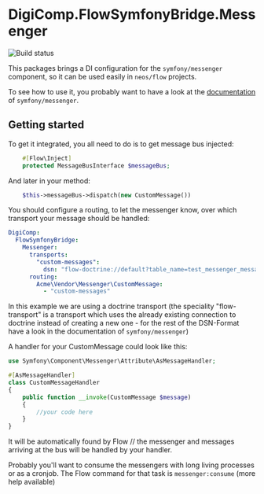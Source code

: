 # DigiComp.FlowSymfonyBridge.Messenger

![Build status](https://ci.digital-competence.de/api/badges/Packages/DigiComp.FlowSymfonyBridge.Messenger/status.svg?branch=main)

This packages brings a DI configuration for the `symfony/messenger` component, so it can be used easily in `neos/flow` projects.

To see how to use it, you probably want to have a look at the [documentation](https://symfony.com/doc/current/messenger.html) of `symfony/messenger`.


## Getting started

To get it integrated, you all need to do is to get message bus injected:

```php 
    #[Flow\Inject]
    protected MessageBusInterface $messageBus;
```

And later in your method:

```php
    $this->messageBus->dispatch(new CustomMessage())
```

You should configure a routing, to let the messenger know, over which transport your message should be handled:

```yaml
DigiComp:
  FlowSymfonyBridge:
    Messenger:
      transports:
        "custom-messages":
          dsn: "flow-doctrine://default?table_name=test_messenger_messages"
      routing:
        Acme\Vendor\Messenger\CustomMessage:
          - "custom-messages"
```

In this example we are using a doctrine transport (the speciality "flow-transport" is a transport which uses the already existing connection to doctrine instead of creating a new one - for the rest of the DSN-Format have a look in the documentation of `symfony/messenger`)

A handler for your CustomMessage could look like this:

```php
use Symfony\Component\Messenger\Attribute\AsMessageHandler;

#[AsMessageHandler]
class CustomMessageHandler
{
    public function __invoke(CustomMessage $message)
    {
        //your code here
    }
}
```

It will be automatically found by Flow // the messenger and messages arriving at the bus will be handled by your handler.

Probably you'll want to consume the messengers with long living processes or as a cronjob. The Flow command for that task is `messenger:consume` (more help available)
